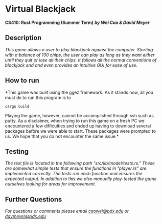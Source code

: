 # Virtual Blackjack
**CS410: Rust Programming (Summer Term)**
***by Wei Cao & David Meyer***

## Description
*This game allows a user to play blackjack against the computer. Starting with a balance of 100 chips, the user can play as long as they want either until they quit or lose all their chips. It follows all the normal conventions of blackjack and and even provides an intuitive GUI for ease of use.*

## How to run
*This game was built using the ggez framework. As it stands now, all you must do to run this program is to 
```
cargo build
```
Playing the game, however, cannot be accomplished through ssh such as putty. As a disclaimer, when trying to run this game on a fresh PC we encountered a few difficulties and ended up having to download several packages before we were able to start. These packages were prompted to us. We hope that you do not encounter the same issue.*

## Testing
*The test file is located in the following path "src/lib/model/tests.rs." These are somewhat simple tests that ensure the functions in "player.rs" are implemented correctly. The tests run each function and ensures the expected output. In addition to this we also manually play-tested the game ourselves looking for areas for improvement.*

## Further Questions
*For questions or comments please email caowei@pdx.edu or davmeyer@pdx.edu*
